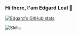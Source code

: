 ### Hi there, I'am Edgard Leal 👋

<!--
**edgardleal/edgardleal** is a ✨ _special_ ✨ repository because its `README.md` (this file) appears on your GitHub profile.

Here are some ideas to get you started:

- 🔭 I’m currently working on ...
- 🌱 I’m currently learning ...
- 👯 I’m looking to collaborate on ...
- 🤔 I’m looking for help with ...
- 💬 Ask me about ...
- 📫 How to reach me: ...
- 😄 Pronouns: ...
- ⚡ Fun fact: ...
-->




[![Edgard's GitHub stats](https://github-readme-stats.vercel.app/api?username=edgardleal)](https://github.com/anuraghazra/github-readme-stats)

![Skills](https://cr-skills-chart-widget.azurewebsites.net/api/api?username=edgardleal&skills=Java,JavaScript,TypeScript,Vue,Python&show-other-skills=true)
